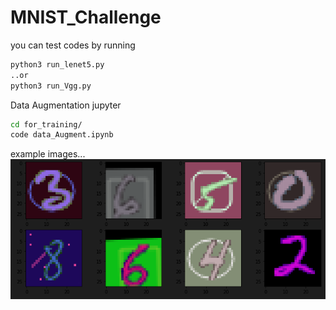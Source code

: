 # MNIST_Challenge


you can test codes by running
``` bash
python3 run_lenet5.py
..or
python3 run_Vgg.py
```


Data Augmentation jupyter
``` bash
cd for_training/
code data_Augment.ipynb
```

example images...
![image](augment_examples.png)
